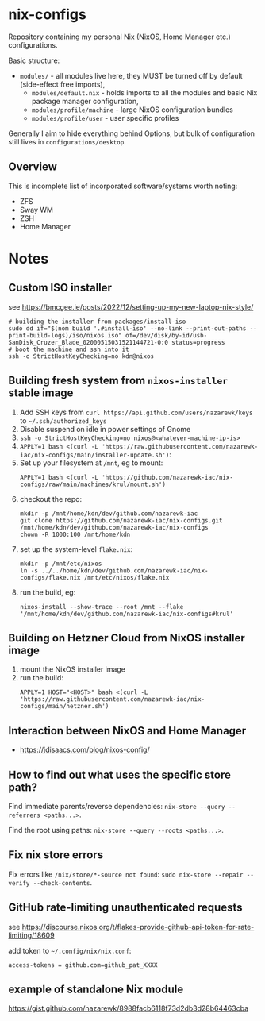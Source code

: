 # nix-configs

Repository containing my personal Nix (NixOS, Home Manager etc.) configurations.

Basic structure:

- `modules/` - all modules live here, they MUST be turned off by default (side-effect free imports),
    - `modules/default.nix` - holds imports to all the modules and basic Nix package manager configuration,
    - `modules/profile/machine` - large NixOS configuration bundles
    - `modules/profile/user` - user specific profiles

Generally I aim to hide everything behind Options, but bulk of configuration still lives in `configurations/desktop`.

## Overview

This is incomplete list of incorporated software/systems worth noting:

- ZFS
- Sway WM
- ZSH
- Home Manager

# Notes

## Custom ISO installer

see https://bmcgee.ie/posts/2022/12/setting-up-my-new-laptop-nix-style/

```shell
# building the installer from packages/install-iso
sudo dd if="$(nom build '.#install-iso' --no-link --print-out-paths --print-build-logs)/iso/nixos.iso" of=/dev/disk/by-id/usb-SanDisk_Cruzer_Blade_02000515031521144721-0:0 status=progress
# boot the machine and ssh into it
ssh -o StrictHostKeyChecking=no kdn@nixos
```

## Building fresh system from `nixos-installer` stable image

1. Add SSH keys from `curl https://api.github.com/users/nazarewk/keys` to `~/.ssh/authorized_keys`
2. Disable suspend on idle in power settings of Gnome
3. `ssh -o StrictHostKeyChecking=no nixos@<whatever-machine-ip-is>`
4. `APPLY=1 bash <(curl -L 'https://raw.githubusercontent.com/nazarewk-iac/nix-configs/main/installer-update.sh')`:
5. Set up your filesystem at `/mnt`, eg to mount:
   ```
   APPLY=1 bash <(curl -L 'https://github.com/nazarewk-iac/nix-configs/raw/main/machines/krul/mount.sh')
   ```
6. checkout the repo:
   ```
   mkdir -p /mnt/home/kdn/dev/github.com/nazarewk-iac
   git clone https://github.com/nazarewk-iac/nix-configs.git /mnt/home/kdn/dev/github.com/nazarewk-iac/nix-configs
   chown -R 1000:100 /mnt/home/kdn
   ```
7. set up the system-level `flake.nix`:
   ```
   mkdir -p /mnt/etc/nixos
   ln -s ../../home/kdn/dev/github.com/nazarewk-iac/nix-configs/flake.nix /mnt/etc/nixos/flake.nix
   ```
8. run the build, eg:
   ```
   nixos-install --show-trace --root /mnt --flake '/mnt/home/kdn/dev/github.com/nazarewk-iac/nix-configs#krul'
   ```

## Building on Hetzner Cloud from NixOS installer image

1. mount the NixOS installer image
2. run the build:
   ```
   APPLY=1 HOST="<HOST>" bash <(curl -L 'https://raw.githubusercontent.com/nazarewk-iac/nix-configs/main/hetzner.sh')
   ```

## Interaction between NixOS and Home Manager

- https://jdisaacs.com/blog/nixos-config/

## How to find out what uses the specific store path?

Find immediate parents/reverse dependencies: `nix-store --query --referrers <paths...>`.

Find the root using paths: `nix-store --query --roots <paths...>`.

## Fix nix store errors

Fix errors like `/nix/store/*-source not found`: `sudo nix-store --repair --verify --check-contents`.

## GitHub rate-limiting unauthenticated requests

see https://discourse.nixos.org/t/flakes-provide-github-api-token-for-rate-limiting/18609

add token to `~/.config/nix/nix.conf`:

```
access-tokens = github.com=github_pat_XXXX
```

## example of standalone Nix module

https://gist.github.com/nazarewk/8988facb6118f73d2db3d28b64463cba
